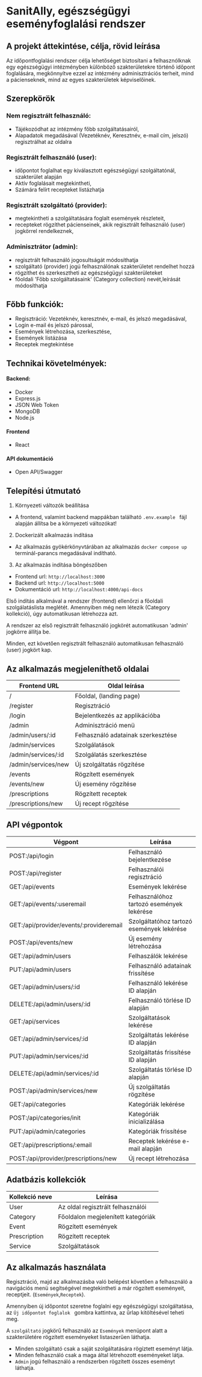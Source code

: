 # SanitAlly, egészségügyi eseményfoglalási rendszer

## A projekt áttekintése, célja, rövid leírása

Az időpontfoglalási rendszer célja lehetőséget biztosítani a felhasznólknak egy egészségügyi intézményben különböző szakterületekre történő időpont foglalására, megkönnyítve ezzel az intézmény adminisztrációs terheit, mind a pácienseknek, mind az egyes szakterületek képviselőinek.

## Szerepkörök

### Nem regisztrált felhasználó:

- Tájékozódhat az intézmény főbb szolgáltatásairól,
- Alapadatok megadásával (Vezetéknév, Keresztnév, e-mail cím, jelszó) regisztrálhat az oldalra

### Regisztrált felhasználó (user):

- időpontot foglalhat egy kiválasztott egészségügyi szolgáltatónál, szakterület alapján
- Aktív foglalásait megtekintheti,
- Számára felírt recepteket listázhatja

### Regisztrált szolgáltató (provider):

- megtekintheti a szolgáltatására foglalt események részleteit,
- recepteket rögzíthet pácienseinek, akik regisztrált felhasználó (user) jogkörrel rendelkeznek,

### Adminisztrátor (admin):

- regisztrált felhasználó jogosultságát módosíthatja
- szolgáltató (provider) jogú felhasználónak szakterületet rendelhet hozzá
- rögzíthet és szerkesztheti az egészségügyi szakterületeket
- főoldali 'Főbb szolgáltatásaink' (Category collection) nevét,leírását módosíthatja

## Főbb funkciók:

- Regisztráció: Vezetéknév, keresztnév, e-mail, és jelszó megadásával,
- Login e-mail és jelszó párossal,
- Események létrehozása, szerkesztése,
- Események listázása
- Receptek megtekintése

## Technikai követelmények:

#### Backend:

- Docker
- Express.js
- JSON Web Token
- MongoDB
- Node.js

#### Frontend

- React

#### API dokumentáció

- Open API/Swagger

## Telepítési útmutató

1. Környezeti változók beállítása

- A frontend, valamint backend mappákban található `.env.example ` fájl alapján állítsa be a környezeti változókat!

2. Dockerizált alkalmazás indítása

- Az alkalmazás gyökérkönyvtárában az alkalmazás `docker compose up` terminál-parancs megadásával indítható.

3. Az alkalmazás indítása böngészőben

- Frontend url: `http://localhost:3000`
- Backend url: `http://localhost:5000`
- Dokumentáció url: `http://localhost:4000/api-docs`

Első indítás alkalmával a rendszer (frontend) ellenőrzi a főoldali szolgálatáslista meglétét. Amennyiben még nem létezik (Category kollekció), úgy automatikusan létrehozza azt.

A rendszer az első regisztrált felhasználó jogkörét automatikusan 'admin' jogkörre állítja be.

Minden, ezt követően regisztrált felhasználó automatikusan felhasználó (user) jogkört kap.

## Az alkalmazás megjeleníthető oldalai

| Frontend URL        | Oldal leírása                      |
| ------------------- | ---------------------------------- |
| /                   | Főoldal, (landing page)            |
| /register           | Regisztráció                       |
| /login              | Bejelentkezés az applikációba      |
| /admin              | Adminisztráció menü                |
| /admin/users/:id    | Felhasználó adatainak szerkesztése |
| /admin/services     | Szolgálatások                      |
| /admin/services/:id | Szolgálatás szerkesztése           |
| /admin/services/new | Új szolgáltatás rögzítése          |
| /events             | Rögzített események                |
| /events/new         | Új esemény rögzítése               |
| /prescriptions      | Rögzített receptek                 |
| /prescriptions/new  | Új recept rögzítése                |

## API végpontok

| Végpont                                 | Leírása                                   |
| --------------------------------------- | ----------------------------------------- |
| POST:/api/login                         | Felhasználó bejelentkezése                |
| POST:/api/register                      | Felhasználói regisztráció                 |
| GET:/api/events                         | Események lekérése                        |
| GET:/api/events/:useremail              | Felhasználóhoz tartozó események lekérése |
| GET:/api/provider/events/:provideremail | Szolgáltatóhoz tartozó események lekérése |
| POST:/api/events/new                    | Új esemény létrehozása                    |
| GET:/api/admin/users                    | Felhaszálók lekérése                      |
| PUT:/api/admin/users                    | Felhasználó adatainak frissítése          |
| GET:/api/admin/users/:id                | Felhasználó lekérése ID alapján           |
| DELETE:/api/admin/users/:id             | Felhasználó törlése ID alapján            |
| GET:/api/services                       | Szolgáltatások lekérése                   |
| GET:/api/admin/services/:id             | Szolgáltatás lekérése ID alapján          |
| PUT:/api/admin/services/:id             | Szolgáltatás frissítése ID alapján        |
| DELETE:/api/admin/services/:id          | Szolgáltatás törlése ID alapján           |
| POST:/api/admin/services/new            | Új szolgáltatás rögzítése                 |
| GET:/api/categories                     | Kategóriák lekérése                       |
| POST:/api/categories/init               | Kategóriák inicializálása                 |
| PUT:/api/admin/categories               | Kategóriák frissítése                     |
| GET:/api/prescriptions/:email           | Receptek lekérése e-mail alapján          |
| POST:/api/provider/prescriptions/new    | Új recept létrehozása                     |

## Adatbázis kollekciók

| Kollekció neve | Leírása                            |
| -------------- | ---------------------------------- |
| User           | Az oldal regisztrált felhasználói  |
| Category       | Főoldalon megjelenített kategóriák |
| Event          | Rögzített események                |
| Prescription   | Rögzített receptek                 |
| Service        | Szolgáltatások                     |

## Az alkalmazás használata

Regisztráció, majd az alkalmazásba való belépést követően a felhasználó a navigációs menü segítségével megtekintheti a már rögzített eseményeit, receptjeit. (`Események`,`Receptek`).

Amennyiben új időpontot szeretne foglalni egy egészségügyi szolgáltatása, az `Új időpontot foglalok ` gombra kattintva, az űrlap kitöltésével teheti meg.

A `szolgáltató` jogkörű felhasználó az `Események` menüpont alatt a szakterületére rögzített eseményeket listaszerűen láthatja.

- Minden szolgáltató csak a saját szolgáltatására rögíztett eseményt látja.
- Minden felhasználó csak a maga által létrehozott eseményeket látja.
- `Admin` jogú felhasználó a rendszerben rögzített összes eseményt láthatja.

